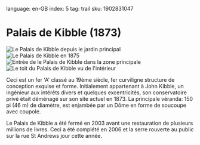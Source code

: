language: en-GB
index: 5
tag: trail
sku: 1902831047

# Palais de Kibble (1873)

![Le Palais de Kibble depuis le jardin principal](image:kibble-palace.jpg)
![Le Palais de Kibble en 1875](image:kibble-1875.jpg)
![Entrée de le Palais de Kibble dans la zone principale](image:kibble-interior.jpg)
![Le toit du Palais de Kibble vu de l'intérieur](image:kibble-interior2.jpg)

Ceci est un fer 'A' classé au 19ème siècle, fer curviligne
structure de conception exquise et forme. Initialement
appartenant à John Kibble, un ingénieur aux intérêts divers
et quelques excentricités, son conservatoire privé était
déménagé sur son site actuel en 1873. La principale
véranda: 150 pi (46 m) de diamètre, est enjambée par un
Dôme en forme de soucoupe avec coupole.


Le Palais de Kibble a été fermé en 2003 avant une
restauration de plusieurs millions de livres. Ceci a été complété en
2006 et la serre rouverte au public sur la rue St
Andrews jour cette année.
